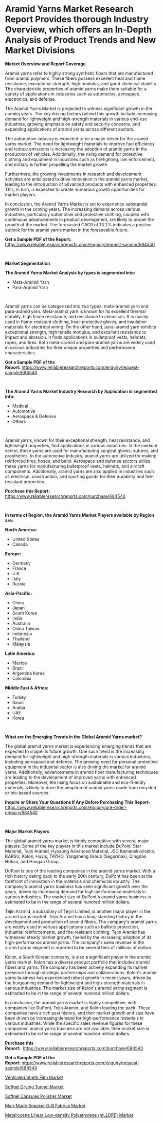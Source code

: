 <p><h1>Aramid Yarns Market Research Report Provides thorough Industry Overview, which offers an In-Depth Analysis of Product Trends and New Market Divisions</h1></p><p><strong>Market Overview and Report Coverage</strong></p>
<p><p>Aramid yarns refer to highly strong synthetic fibers that are manufactured from aramid polymers. These fibers possess excellent heat and flame resistance, exceptional strength, high modulus, and good chemical stability. The characteristic properties of aramid yarns make them suitable for a variety of applications in industries such as automotive, aerospace, electronics, and defense.</p><p>The Aramid Yarns Market is projected to witness significant growth in the coming years. The key driving factors behind this growth include increasing demand for lightweight and high-strength materials in various end-use industries, growing emphasis on safety and security concerns, and expanding applications of aramid yarns across different sectors.</p><p>The automotive industry is expected to be a major driver for the aramid yarns market. The need for lightweight materials to improve fuel efficiency and reduce emissions is increasing the adoption of aramid yarns in the production of vehicles. Additionally, the rising demand for protective clothing and equipment in industries such as firefighting, law enforcement, and military is further propelling the market growth.</p><p>Furthermore, the growing investments in research and development activities are anticipated to drive innovation in the aramid yarns market, leading to the introduction of advanced products with enhanced properties. This, in turn, is expected to create numerous growth opportunities for market players.</p><p>In conclusion, the Aramid Yarns Market is set to experience substantial growth in the coming years. The increasing demand across various industries, particularly automotive and protective clothing, coupled with continuous advancements in product development, are likely to propel the growth of the market. The forecasted CAGR of 13.2% indicates a positive outlook for the aramid yarns market in the foreseeable future.</p></p>
<p><strong>Get a Sample PDF of the Report:</strong> <a href="https://www.reliableresearchreports.com/enquiry/request-sample/684540">https://www.reliableresearchreports.com/enquiry/request-sample/684540</a></p>
<p>&nbsp;</p>
<p><strong>Market Segmentation</strong></p>
<p><strong>The Aramid Yarns Market Analysis by types is segmented into:</strong></p>
<p><ul><li>Meta-Aramid Yarn</li><li>Para-Aramid Yarn</li></ul></p>
<p>&nbsp;</p>
<p><p>Aramid yarns can be categorized into two types: meta-aramid yarn and para-aramid yarn. Meta-aramid yarn is known for its excellent thermal stability, high flame resistance, and resistance to chemicals. It is mainly used in flame-resistant clothing, heat-protective gloves, and insulation materials for electrical wiring. On the other hand, para-aramid yarn exhibits exceptional strength, high tensile modulus, and excellent resistance to impact and abrasion. It finds applications in bulletproof vests, helmets, ropes, and tires. Both meta-aramid and para-aramid yarns are widely used in various industries for their unique properties and performance characteristics.</p></p>
<p><strong>Get a Sample PDF of the Report:</strong>&nbsp;<a href="https://www.reliableresearchreports.com/enquiry/request-sample/684540">https://www.reliableresearchreports.com/enquiry/request-sample/684540</a></p>
<p>&nbsp;</p>
<p><strong>The Aramid Yarns Market Industry Research by Application is segmented into:</strong></p>
<p><ul><li>Medical</li><li>Automotive</li><li>Aerospace & Defense</li><li>Others</li></ul></p>
<p>&nbsp;</p>
<p><p>Aramid yarns, known for their exceptional strength, heat resistance, and lightweight properties, find applications in various industries. In the medical sector, these yarns are used for manufacturing surgical gloves, sutures, and prosthetics. In the automotive industry, aramid yarns are utilized for making reinforced tires, hoses, and belts. Aerospace and defense sectors utilize these yarns for manufacturing bulletproof vests, helmets, and aircraft components. Additionally, aramid yarns are also applied in industries such as electrical, construction, and sporting goods for their durability and fire-resistant properties.</p></p>
<p><strong>Purchase this Report:</strong>&nbsp; <a href="https://www.reliableresearchreports.com/purchase/684540">https://www.reliableresearchreports.com/purchase/684540</a></p>
<p>&nbsp;</p>
<p><strong>In terms of Region, the Aramid Yarns Market Players available by Region are:</strong></p>
<p>
    <p> <strong> North America: </strong>
        <ul>
            <li>United States</li>
            <li>Canada</li>
        </ul>
        </p> 
    <p> <strong> Europe: </strong>
        <ul>
            <li>Germany</li>
            <li>France</li>
            <li>U.K.</li>
            <li>Italy</li>
            <li>Russia</li>
        </ul>
        </p> 
    <p> <strong> Asia-Pacific: </strong>
        <ul>
            <li>China</li>
            <li>Japan</li>
            <li>South Korea</li>
            <li>India</li>
            <li>Australia</li>
            <li>China Taiwan</li>
            <li>Indonesia</li>
            <li>Thailand</li>
            <li>Malaysia</li>
        </ul>
        </p> 
    <p> <strong> Latin America: </strong>
        <ul>
            <li>Mexico</li>
            <li>Brazil</li>
            <li>Argentina Korea</li>
            <li>Colombia</li>
        </ul>
        </p> 
    <p> <strong> Middle East & Africa: </strong>
        <ul>
            <li>Turkey</li>
            <li>Saudi</li>
            <li>Arabia</li>
            <li>UAE</li>
            <li>Korea</li>
        </ul>
    </p>
    </p>
<p>&nbsp;</p>
<p><strong>What are the Emerging Trends in the Global Aramid Yarns market?</strong></p>
<p><p>The global aramid yarns market is experiencing emerging trends that are expected to shape its future growth. One such trend is the increasing demand for lightweight and high-strength materials in various industries, including aerospace and defense. The growing need for personal protective equipment in the industrial sector is also driving the market for aramid yarns. Additionally, advancements in aramid fiber manufacturing techniques are leading to the development of improved yarns with enhanced properties. Moreover, the rising focus on sustainable and eco-friendly materials is likely to drive the adoption of aramid yarns made from recycled or bio-based sources.</p></p>
<p><strong>Inquire or Share Your Questions If Any Before Purchasing This Report</strong>- <a href="https://www.reliableresearchreports.com/enquiry/pre-order-enquiry/684540">https://www.reliableresearchreports.com/enquiry/pre-order-enquiry/684540</a></p>
<p>&nbsp;</p>
<p><strong>Major Market Players</strong></p>
<p><p>The global aramid yarns market is highly competitive with several major players. Some of the key players in this market include DuPont, Star Material, Tejin Aramid, Hyosung Advanced Material, JSC Kamenskvolokno, KARSU, Kolon, Huvis, TAYHO, Yongsheng Group (Segurmax), Qingdao Hetian, and Hongan Group.</p><p>DuPont is one of the leading companies in the aramid yarns market. With a rich history dating back to the early 20th century, DuPont has been at the forefront of innovation in the materials and chemicals industry. The company's aramid yarns business has seen significant growth over the years, driven by increasing demand for high-performance materials in various industries. The market size of DuPont's aramid yarns business is estimated to be in the range of several hundred million dollars.</p><p>Tejin Aramid, a subsidiary of Teijin Limited, is another major player in the aramid yarns market. Tejin Aramid has a long-standing history in the development and production of aramid fibers. The company's aramid yarns are widely used in various applications such as ballistic protection, industrial reinforcements, and fire-resistant clothing. Tejin Aramid has witnessed steady market growth, fueled by the increasing adoption of its high-performance aramid yarns. The company's sales revenue in the aramid yarns segment is reported to be several tens of millions of dollars.</p><p>Kolon, a South Korean company, is also a significant player in the aramid yarns market. Kolon has a diverse product portfolio that includes aramid fibers and yarns. The company has been actively expanding its market presence through strategic partnerships and collaborations. Kolon's aramid yarns business has experienced robust growth in recent years, driven by the burgeoning demand for lightweight and high-strength materials in various industries. The market size of Kolon's aramid yarns segment is estimated to be in the range of several hundred million dollars.</p><p>In conclusion, the aramid yarns market is highly competitive, with companies like DuPont, Tejin Aramid, and Kolon leading the pack. These companies have a rich past history, and their market growth and size have been driven by increasing demand for high-performance materials in various industries. While the specific sales revenue figures for these companies' aramid yarns business are not available, their market size is estimated to be in the range of several hundred million dollars.</p></p>
<p><strong>Purchase this Report:</strong>&nbsp;&nbsp;<a href="https://www.reliableresearchreports.com/purchase/684540">https://www.reliableresearchreports.com/purchase/684540</a></p>
<p></p>
<p><strong>Get a Sample PDF of the Report:</strong>&nbsp;<a href="https://www.reliableresearchreports.com/enquiry/request-sample/684540">https://www.reliableresearchreports.com/enquiry/request-sample/684540</a></p>
<p><p><a href="https://medium.com/@frankpeters35/ventilated-streth-film-market-size-cagr-trends-2024-2030-4b5d04640a9e">Ventilated Streth Film Market</a></p><p><a href="https://github.com/gdfhhhj/Market-Research-Report-List-1/blob/main/softgel-drying-tunnel-market.md">Softgel Drying Tunnel Market</a></p><p><a href="https://github.com/luckyshygirl/Market-Research-Report-List-1/blob/main/softgel-capsules-polisher-market.md">Softgel Capsules Polisher Market</a></p><p><a href="https://medium.com/@josephweaver29/man-made-speaker-grill-fabrics-market-exploring-market-share-market-trends-and-future-growth-44d2d7503fc6">Man-Made Speaker Grill Fabrics Market</a></p><p><a href="https://medium.com/@timothychapman46/metallocene-linear-low-density-polyethylene-mlldpe-market-exploring-market-share-market-trends-c67b5ec76a39">Metallocene Linear Low-density Polyethylene (mLLDPE) Market</a></p></p>